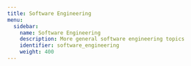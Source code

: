 ```yaml
---
title: Software Engineering
menu:
  sidebar:
    name: Software Engineering
    description: More general software engineering topics
    identifier: software_engineering
    weight: 400
---
```


